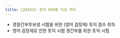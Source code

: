 ```yaml
---
title: (2024년) 토익 650점 이상 취득
---
```



<!--more-->

- 경찰간부후보생 시험을 위한 (영어 검정제) 토익 점수 취득
- 영어 검정제로 인한 토익 시험
경간부를 위한 토익 시험
